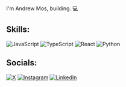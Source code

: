 I'm Andrew Mos, building. 💻

## Skills:
![JavaScript](https://img.shields.io/badge/JavaScript-%23F7DF1E.svg?style=flat&logo=javascript&logoColor=black)
![TypeScript](https://img.shields.io/badge/TypeScript-%23007ACC.svg?style=flat&logo=typescript&logoColor=white)
![React](https://img.shields.io/badge/React-%2320232a.svg?style=flat&logo=react&logoColor=%2361DAFB)
![Python](https://img.shields.io/badge/Python-3670A0?style=flat&logo=python&logoColor=ffdd54)

## Socials:
[![X](https://img.shields.io/badge/X-000000?style=for-the-badge&logo=x&logoColor=white)](https://twitter.com/tu_usuario)
[![Instagram](https://img.shields.io/badge/Instagram-E4405F?style=for-the-badge&logo=instagram&logoColor=white)](https://instagram.com/tu_usuario)
[![LinkedIn](https://img.shields.io/badge/LinkedIn-0077B5?style=for-the-badge&logo=linkedin&logoColor=white)](https://linkedin.com/in/tu_usuario)

<!---
andresmosqueraw/andresmosqueraw is a ✨ special ✨ repository because its `README.md` (this file) appears on your GitHub profile.
You can click the Preview link to take a look at your changes.
--->
